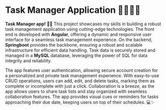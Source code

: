 # Task Manager Application 👨‍💼👨‍💻

**Task Manager app!** 👩‍💻 This project showcases my skills in building a robust task management application using cutting-edge technologies. The front end is developed with **Angular**, offering a dynamic and responsive user interface for a seamless task management experience. On the backend, **Springboot** provides the backbone, ensuring a robust and scalable infrastructure for efficient data handling. Task data is securely stored and managed in a **MySQL** database, leveraging the power of SQL for data integrity and reliability.

The app features user authentication, allowing secure account creation for a personalized and private task management experience. With easy-to-use CRUD operations, users can add, edit, and delete tasks, marking them as complete or incomplete with just a click. Collaboration is a breeze, as the app allows users to share task lists and stay organized with seamless collaboration features. The app provides visual cues or reminders for tasks approaching their due date, keeping users on top of their schedules. 💻✨
